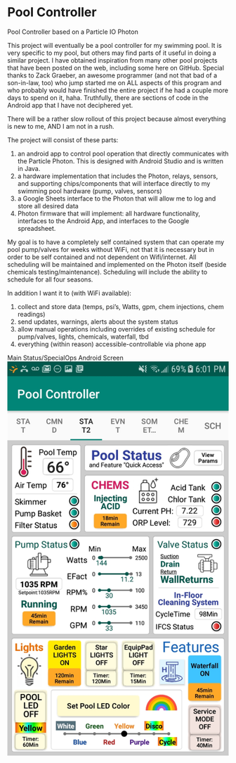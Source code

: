 # Pool Controller
Pool Controller based on a Particle IO Photon

This project will eventually be a pool controller for my swimming pool.  It is very specific to my pool, but others may find parts of it useful in doing a similar project.   I have obtained inspiration from many other pool projects that have been posted on the web, including some here on GitHub.  Special thanks to Zack Graeber, an awesome programmer (and not that bad of a son-in-law, too) who jump started me on ALL aspects of this program and who probably would have finished the entire project if he had a couple more days to spend on it, haha.  Truthfully, there are sections of code in the Android app that I have not deciphered yet.

There will be a rather slow rollout of this project because almost everything is new to me, AND I am not in a rush.

The project will consist of these parts: 
1) an android app to control pool operation that directly communicates with the Particle Photon.  This is designed with Android Studio and is written in Java.
2) a hardware implementation that includes the Photon, relays, sensors, and supporting chips/components that will interface directly to my swimming pool hardware (pump, valves, sensors)
3) a Google Sheets interface to the Photon that will allow me to log and store all desired data
4) Photon firmware that will implement: all hardware functionality, interfaces to the Android App, and interfaces to the Google spreadsheet. 
    
My goal is to have a completely self contained system that can operate my pool pump/valves for weeks without WiFi, not that it is necessary but in order to be self contained and not dependent on Wifi/internet.  All scheduling will be maintained and implemented on the Photon itself (beside chemicals testing/maintenance).  Scheduling will include the ability to schedule for all four seasons.  

In addition I want it to (with WiFi available):
1) collect and store data (temps, psi’s, Watts, gpm, chem injections, chem readings)
2) send updates, warnings, alerts about the system status
3) allow manual operations including overrides of existing schedule for pump/valves, lights, chemicals, waterfall, tbd
4) everything (within reason) accessible-controllable via phone app


Main Status/SpecialOps Android Screen
![Alt text](/ScreenShots/Screenshot_20190410-180119.jpg?raw=true "Optional Title")
